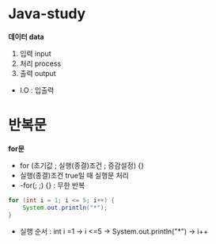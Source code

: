 # Java-study

**데이터 data**
1. 입력 input
2. 처리 process
3. 출력 output
- I.O : 입출력

# 반복문

**for문**
- for (초기값 ; 실행(종결)조건 ; 증감설정) {}
- 실행(종결)조건 true일 때 실행문 처리
- -for(; ;) {} : 무한 반복

```java
for (int i = 1; i <= 5; i++) {
	System.out.println("*");
}
```
- 실행 순서 : int i =1 -> i <=5 -> System.out.println("*") -> i++
